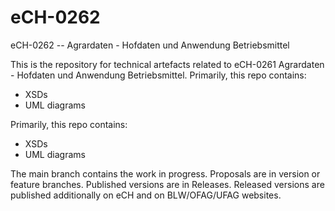 # eCH-0262
eCH-0262 -- Agrardaten - Hofdaten und Anwendung Betriebsmittel

This is the repository for technical artefacts related to eCH-0261 Agrardaten - Hofdaten und Anwendung Betriebsmittel. 
Primarily, this repo contains:

* XSDs
* UML diagrams

Primarily, this repo contains:

* XSDs
* UML diagrams

The main branch contains the work in progress. Proposals are in version or feature branches. Published versions are in Releases. Released versions are published additionally on eCH and on BLW/OFAG/UFAG websites.

